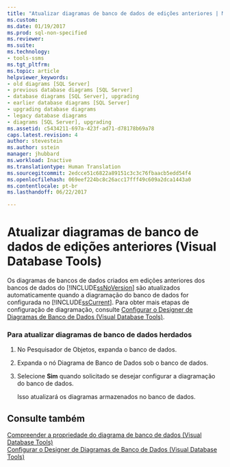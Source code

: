 ```yaml
---
title: "Atualizar diagramas de banco de dados de edições anteriores | Microsoft Docs"
ms.custom: 
ms.date: 01/19/2017
ms.prod: sql-non-specified
ms.reviewer: 
ms.suite: 
ms.technology:
- tools-ssms
ms.tgt_pltfrm: 
ms.topic: article
helpviewer_keywords:
- old diagrams [SQL Server]
- previous database diagrams [SQL Server]
- database diagrams [SQL Server], upgrading
- earlier database diagrams [SQL Server]
- upgrading database diagrams
- legacy database diagrams
- diagrams [SQL Server], upgrading
ms.assetid: c5434211-697a-423f-ad71-d78178b69a78
caps.latest.revision: 4
author: stevestein
ms.author: sstein
manager: jhubbard
ms.workload: Inactive
ms.translationtype: Human Translation
ms.sourcegitcommit: 2edcce51c6822a89151c3c3c76fbaacb5edd54f4
ms.openlocfilehash: 069eef224bc8c26acc17fff49c609a2dca1443a0
ms.contentlocale: pt-br
ms.lasthandoff: 06/22/2017

---
```

# <a name="upgrade-database-diagrams-from-previous-editions-visual-database-tools"></a>Atualizar diagramas de banco de dados de edições anteriores (Visual Database Tools)
Os diagramas de bancos de dados criados em edições anteriores dos bancos de dados do [!INCLUDE[ssNoVersion](../../includes/ssnoversion_md.md)] são atualizados automaticamente quando a diagramação do banco de dados for configurada no [!INCLUDE[ssCurrent](../../includes/sscurrent_md.md)]. Para obter mais etapas de configuração de diagramação, consulte [Configurar o Designer de Diagramas de Banco de Dados (Visual Database Tools)](../../ssms/visual-db-tools/set-up-database-diagram-designer-visual-database-tools.md).  
  
### <a name="to-upgrade-legacy-database-diagrams"></a>Para atualizar diagramas de banco de dados herdados  
  
1.  No Pesquisador de Objetos, expanda o banco de dados.  
  
2.  Expanda o nó Diagrama de Banco de Dados sob o banco de dados.  
  
3.  Selecione **Sim** quando solicitado se desejar configurar a diagramação do banco de dados.  
  
    Isso atualizará os diagramas armazenados no banco de dados.  
  
## <a name="see-also"></a>Consulte também  
[Compreender a propriedade do diagrama de banco de dados (Visual Database Tools)](../../ssms/visual-db-tools/understand-database-diagram-ownership-visual-database-tools.md)  
[Configurar o Designer de Diagramas de Banco de Dados (Visual Database Tools)](../../ssms/visual-db-tools/set-up-database-diagram-designer-visual-database-tools.md)  
  

